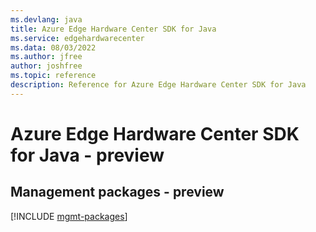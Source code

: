 ```yaml
---
ms.devlang: java
title: Azure Edge Hardware Center SDK for Java
ms.service: edgehardwarecenter
ms.data: 08/03/2022
ms.author: jfree
author: joshfree
ms.topic: reference
description: Reference for Azure Edge Hardware Center SDK for Java
---
```

# Azure Edge Hardware Center SDK for Java - preview

## Management packages - preview
[!INCLUDE [mgmt-packages](edge-hardware-center-mgmt-index.md)]